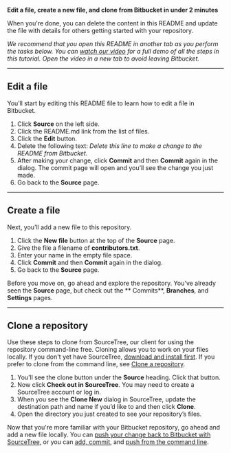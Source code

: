 **Edit a file, create a new file, and clone from Bitbucket in under 2 minutes**

When you're done, you can delete the content in this README and update the file with details for others getting started
with your repository.

*We recommend that you open this README in another tab as you perform the tasks below. You
can [watch our video](https://youtu.be/0ocf7u76WSo) for a full demo of all the steps in this tutorial. Open the video in
a new tab to avoid leaving Bitbucket.*

---

## Edit a file

You’ll start by editing this README file to learn how to edit a file in Bitbucket.

1. Click **Source** on the left side.
2. Click the README.md link from the list of files.
3. Click the **Edit** button.
4. Delete the following text: *Delete this line to make a change to the README from Bitbucket.*
5. After making your change, click **Commit** and then **Commit** again in the dialog. The commit page will open and
   you’ll see the change you just made.
6. Go back to the **Source** page.

---

## Create a file

Next, you’ll add a new file to this repository.

1. Click the **New file** button at the top of the **Source** page.
2. Give the file a filename of **contributors.txt**.
3. Enter your name in the empty file space.
4. Click **Commit** and then **Commit** again in the dialog.
5. Go back to the **Source** page.

Before you move on, go ahead and explore the repository. You've already seen the **Source** page, but check out the **
Commits**, **Branches**, and **Settings** pages.

---

## Clone a repository

Use these steps to clone from SourceTree, our client for using the repository command-line free. Cloning allows you to
work on your files locally. If you don't yet have
SourceTree, [download and install first](https://www.sourcetreeapp.com/). If you prefer to clone from the command line,
see [Clone a repository](https://confluence.atlassian.com/x/4whODQ).

1. You’ll see the clone button under the **Source** heading. Click that button.
2. Now click **Check out in SourceTree**. You may need to create a SourceTree account or log in.
3. When you see the **Clone New** dialog in SourceTree, update the destination path and name if you’d like to and then
   click **Clone**.
4. Open the directory you just created to see your repository’s files.

Now that you're more familiar with your Bitbucket repository, go ahead and add a new file locally. You
can [push your change back to Bitbucket with SourceTree](https://confluence.atlassian.com/x/iqyBMg), or you
can [add, commit,](https://confluence.atlassian.com/x/8QhODQ)
and [push from the command line](https://confluence.atlassian.com/x/NQ0zDQ).